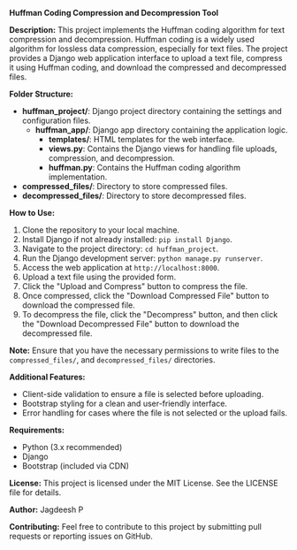 **Huffman Coding Compression and Decompression Tool**

**Description:**
This project implements the Huffman coding algorithm for text compression and decompression. Huffman coding is a widely used algorithm for lossless data compression, especially for text files. The project provides a Django web application interface to upload a text file, compress it using Huffman coding, and download the compressed and decompressed files.

**Folder Structure:**
- **huffman_project/**: Django project directory containing the settings and configuration files.
  - **huffman_app/**: Django app directory containing the application logic.
    - **templates/**: HTML templates for the web interface.
    - **views.py**: Contains the Django views for handling file uploads, compression, and decompression.
    - **huffman.py**: Contains the Huffman coding algorithm implementation.
- **compressed_files/**: Directory to store compressed files.
- **decompressed_files/**: Directory to store decompressed files.

**How to Use:**
1. Clone the repository to your local machine.
2. Install Django if not already installed: `pip install Django`.
3. Navigate to the project directory: `cd huffman_project`.
4. Run the Django development server: `python manage.py runserver`.
5. Access the web application at `http://localhost:8000`.
6. Upload a text file using the provided form.
7. Click the "Upload and Compress" button to compress the file.
8. Once compressed, click the "Download Compressed File" button to download the compressed file.
9. To decompress the file, click the "Decompress" button, and then click the "Download Decompressed File" button to download the decompressed file.

**Note:** Ensure that you have the necessary permissions to write files to the `compressed_files/`, and `decompressed_files/` directories.

**Additional Features:**
- Client-side validation to ensure a file is selected before uploading.
- Bootstrap styling for a clean and user-friendly interface.
- Error handling for cases where the file is not selected or the upload fails.

**Requirements:**
- Python (3.x recommended)
- Django
- Bootstrap (included via CDN)

**License:**
This project is licensed under the MIT License. See the LICENSE file for details.

**Author:**
Jagdeesh P

**Contributing:**
Feel free to contribute to this project by submitting pull requests or reporting issues on GitHub.

